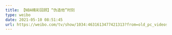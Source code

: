 ```yaml
---
title: 【NBA精彩回顾】“伪造他”时刻
type: weibo
date: 2021-05-10 08:51:45
url: https://weibo.com/tv/show/1034:4631613477421313?from=old_pc_videoshow
---
```


<!-- more -->